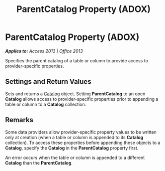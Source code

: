 ﻿---
title: ParentCatalog Property (ADOX)
TOCTitle: ParentCatalog Property (ADOX)
ms:assetid: 7eef4ef5-1fa4-73ea-a710-fc8767c9ea21
ms:mtpsurl: https://msdn.microsoft.com/en-us/library/JJ249535(v=office.15)
ms:contentKeyID: 48545891
ms.date: 09/18/2015
mtps_version: v=office.15
---

# ParentCatalog Property (ADOX)


_**Applies to:** Access 2013 | Office 2013_

Specifies the parent catalog of a table or column to provide access to provider-specific properties.

## Settings and Return Values

Sets and returns a [Catalog](catalog-object-adox.md) object. Setting **ParentCatalog** to an open **Catalog** allows access to provider-specific properties prior to appending a table or column to a **Catalog** collection.

## Remarks

Some data providers allow provider-specific property values to be written only at creation (when a table or column is appended to its **Catalog** collection). To access these properties before appending these objects to a **Catalog**, specify the **Catalog** in the **ParentCatalog** property first.

An error occurs when the table or column is appended to a different **Catalog** than the **ParentCatalog**.

